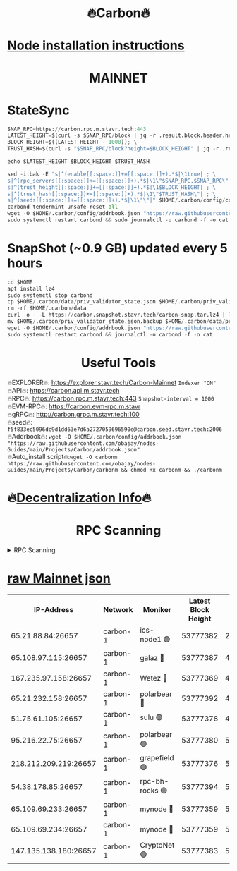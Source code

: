 <h1 align="center"> 🔥Carbon🔥</h1>

[Node installation instructions](https://github.com/obajay/nodes-Guides/tree/main/Projects/Carbon)
=
<h1 align="center"> MAINNET</h1>

# StateSync
```python
SNAP_RPC=https://carbon.rpc.m.stavr.tech:443
LATEST_HEIGHT=$(curl -s $SNAP_RPC/block | jq -r .result.block.header.height); \
BLOCK_HEIGHT=$((LATEST_HEIGHT - 1000)); \
TRUST_HASH=$(curl -s "$SNAP_RPC/block?height=$BLOCK_HEIGHT" | jq -r .result.block_id.hash)

echo $LATEST_HEIGHT $BLOCK_HEIGHT $TRUST_HASH

sed -i.bak -E "s|^(enable[[:space:]]+=[[:space:]]+).*$|\1true| ; \
s|^(rpc_servers[[:space:]]+=[[:space:]]+).*$|\1\"$SNAP_RPC,$SNAP_RPC\"| ; \
s|^(trust_height[[:space:]]+=[[:space:]]+).*$|\1$BLOCK_HEIGHT| ; \
s|^(trust_hash[[:space:]]+=[[:space:]]+).*$|\1\"$TRUST_HASH\"| ; \
s|^(seeds[[:space:]]+=[[:space:]]+).*$|\1\"\"|" $HOME/.carbon/config/config.toml
carbond tendermint unsafe-reset-all
wget -O $HOME/.carbon/config/addrbook.json "https://raw.githubusercontent.com/obajay/nodes-Guides/main/Projects/Carbon/addrbook.json"
sudo systemctl restart carbond && sudo journalctl -u carbond -f -o cat
```
# SnapShot (~0.9 GB) updated every 5 hours
```python
cd $HOME
apt install lz4
sudo systemctl stop carbond
cp $HOME/.carbon/data/priv_validator_state.json $HOME/.carbon/priv_validator_state.json.backup
rm -rf $HOME/.carbon/data
curl -o - -L https://carbon.snapshot.stavr.tech/carbon-snap.tar.lz4 | lz4 -c -d - | tar -x -C $HOME/.carbon --strip-components 2
mv $HOME/.carbon/priv_validator_state.json.backup $HOME/.carbon/data/priv_validator_state.json
wget -O $HOME/.carbon/config/addrbook.json "https://raw.githubusercontent.com/obajay/nodes-Guides/main/Projects/Carbon/addrbook.json"
sudo systemctl restart carbond && journalctl -u carbond -f -o cat
```

 <h1 align="center"> Useful Tools</h1>

🔥EXPLORER🔥:     https://explorer.stavr.tech/Carbon-Mainnet        `Indexer "ON"` \
🔥API🔥:          https://carbon.api.m.stavr.tech \
🔥RPC🔥:          https://carbon.rpc.m.stavr.tech:443              `Snapshot-interval = 1000` \
🔥EVM-RPC🔥:      https://carbon.evm-rpc.m.stavr \
🔥gRPC🔥:         http://carbon.grpc.m.stavr.tech:100 \
🔥seed🔥:      `f5f833ec5096dc9d1dd63e7d6a2727059696590e@carbon.seed.stavr.tech:2006` \
🔥Addrbook🔥:  `wget -O $HOME/.carbon/config/addrbook.json "https://raw.githubusercontent.com/obajay/nodes-Guides/main/Projects/Carbon/addrbook.json"` \
🔥Auto_install script🔥:`wget -O carbonm https://raw.githubusercontent.com/obajay/nodes-Guides/main/Projects/Carbon/carbonm && chmod +x carbonm && ./carbonm`

🔥[Decentralization Info](https://github.com/obajay/StateSync-snapshots/tree/main/Projects/Carbon/Decentralization)🔥
=
<h1 align="center"> RPC Scanning</h1>

<details>
<summary>RPC Scanning</summary>

<h2 align="center"> We scan nodes in real time every 4 hours. And we provide the final result of RPC endpoints.
We cannot influence the operation of these nodes in any way. </h2>


```python
If Voting Power is higher than 0 --> then the Node is a validator of the network and may be subject to attack and be a potential threat to the chain.
```
```python
We marked such validators with a red symbol
```

</details>

[raw Mainnet json](https://rpc-check.carbonm.stavr.tech/carbonm/rpc-carbonm-result.json)
=


<table><tr><th>IP-Address</th><th>Network</th><th>Moniker</th><th>Latest Block Height</th><th>Earliest Block Height</th><th>Catching Up</th><th>Tx Index</th><th>Voting Power</th><th>Scan Time</th></tr><tr><td>65.21.88.84:26657</td><td>carbon-1</td><td>ics-node1 🟢</td><td>53777382</td><td>21164241</td><td>False</td><td>off</td><td>0</td><td>2024-02-17T04:38:05.306705517UTC</td></tr><tr><td>65.108.97.115:26657</td><td>carbon-1</td><td>galaz 🔴</td><td>53777387</td><td>47374001</td><td>False</td><td>on</td><td>11241260805</td><td>2024-02-17T04:38:14.170825169UTC</td></tr><tr><td>167.235.97.158:26657</td><td>carbon-1</td><td>Wetez 🔴</td><td>53777369</td><td>48067570</td><td>False</td><td>on</td><td>1343099661</td><td>2024-02-17T04:37:42.096966318UTC</td></tr><tr><td>65.21.232.158:26657</td><td>carbon-1</td><td>polarbear 🔴</td><td>53777392</td><td>48126001</td><td>False</td><td>on</td><td>10427891097</td><td>2024-02-17T04:38:24.750495012UTC</td></tr><tr><td>51.75.61.105:26657</td><td>carbon-1</td><td>sulu 🟢</td><td>53777378</td><td>48742001</td><td>False</td><td>on</td><td>0</td><td>2024-02-17T04:37:58.430847559UTC</td></tr><tr><td>95.216.22.75:26657</td><td>carbon-1</td><td>polarbear 🟢</td><td>53777380</td><td>52338001</td><td>False</td><td>on</td><td>0</td><td>2024-02-17T04:38:02.848051125UTC</td></tr><tr><td>218.212.209.219:26657</td><td>carbon-1</td><td>grapefield 🟢</td><td>53777376</td><td>52371001</td><td>False</td><td>on</td><td>0</td><td>2024-02-17T04:37:56.021601853UTC</td></tr><tr><td>54.38.178.85:26657</td><td>carbon-1</td><td>rpc-bh-rocks 🟢</td><td>53777394</td><td>53130001</td><td>False</td><td>on</td><td>0</td><td>2024-02-17T04:38:31.125007272UTC</td></tr><tr><td>65.109.69.233:26657</td><td>carbon-1</td><td>mynode 🔴</td><td>53777359</td><td>53160001</td><td>False</td><td>off</td><td>8764878829</td><td>2024-02-17T04:37:23.114487801UTC</td></tr><tr><td>65.109.69.234:26657</td><td>carbon-1</td><td>mynode 🔴</td><td>53777359</td><td>53160001</td><td>False</td><td>off</td><td>12822202043</td><td>2024-02-17T04:37:23.449180326UTC</td></tr><tr><td>147.135.138.180:26657</td><td>carbon-1</td><td>CryptoNet 🟢</td><td>53777383</td><td>53567001</td><td>False</td><td>on</td><td>0</td><td>2024-02-17T04:38:07.702237593UTC</td></tr></table>
